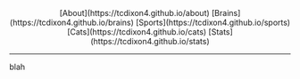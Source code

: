 <div align="center">
  [About](https://tcdixon4.github.io/about)       [Brains](https://tcdixon4.github.io/brains)        [Sports](https://tcdixon4.github.io/sports)        [Cats](https://tcdixon4.github.io/cats)        [Stats](https://tcdixon4.github.io/stats)
</div>

---

blah
